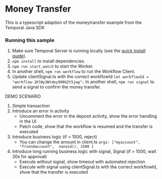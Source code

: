 # Money Transfer

This is a typescript adaption of the moneytransfer example from the Temporal Java SDK

### Running this sample

1. Make sure Temporal Server is running locally (see the [quick install guide](https://docs.temporal.io/docs/server/quick-install/)).
1. `npm install` to install dependencies.
1. `npm run start.watch` to start the Worker.
1. In another shell, `npm run workflow` to run the Workflow Client.
1. Update clientSignal.ts with the correct workflowId 
`let workflowId = "workflow-1KlWy3Wtdey990GZt5jwg";`
In another shell, `npm run signal` to send a signal to confirm the money transfer. 

DEMO SCENARIO

1. Simple transaction
1. Introduce an error in activity 
    - Uncomment the error in the deposit activity, show the error handling in the UI
    - Patch code, show that the workflow is resumed and the transfer is executed
1. Introduce business logic (if > 1000, reject)
    - You can change the amount in client.ts `args: ["myaccount", "friendaccount",  nanoid(), 2500 ]`
1. Introduce long running business logic with signal, Signal (if > 1000, wait 30s for approval)
    - Execute without signal, show timeout with automated rejection
    - Execute with signal using clientSignal.ts with the correct workflowId, show that the transfer is executed